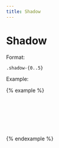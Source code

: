 ```yaml
---
title: Shadow
---
```


# Shadow

Format:

```
.shadow-{0..5}
```

Example:

{% example %}
<div class="background-primary shadow-2" style="height: 100px; width: 200px;">
</div>
{% endexample %}
